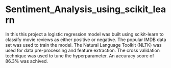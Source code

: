 # Sentiment_Analysis_using_scikit_learn
 In this this project a logistic regression model was built using scikit-learn to classify movie reviews as either positive or negative. The popular IMDB data set was used to train the model. The Natural Language Toolkit (NLTK) was used for data pre-processing and feature extraction. The cross validation technique was used to tune the hyperparameter. An accuracy score of 86.3% was achived. 
